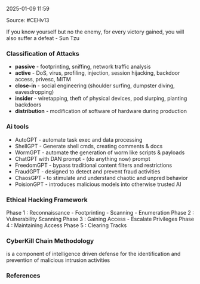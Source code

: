 
2025-01-09 11:59

Source: #CEHv13

If you know yourself but no the enemy, for every victory gained, you will also suffer a defeat - Sun Tzu

### Classification of Attacks

- **passive** - footprinting, sniffing, network traffic analysis
- **active** - DoS, virus, profiling, injection, session hijacking, backdoor access, privesc, MITM
- **close-in** - social engineering (shoulder surfing, dumpster diving, eavesdropping) 
- **insider** - wiretapping, theft of physical devices, pod slurping, planting backdoors
- **distribution** - modification of software of hardware during production 

### Ai tools

- AutoGPT - automate task exec and data processing 
- ShellGPT - Generate shell cmds, creating comments & docs 
- WormGPT - automate the generation of worm like scripts & payloads
- ChatGPT with DAN prompt - (do anything now) prompt
- FreedomGPT - bypass traditional content filters and restrictions 
- FraudGPT - designed to detect and prevent fraud activities  
- ChaosGPT - to stimulate and understand chaotic and unpred behavior
- PoisionGPT - introduces malicious models into otherwise trusted AI
### Ethical Hacking Framework

Phase 1 : Reconnaissance - Footprinting - Scanning - Enumeration
Phase 2 : Vulnerability Scanning 
Phase 3 : Gaining Access - Escalate Privileges
Phase 4 : Maintaining Access 
Phase 5 : Clearing Tracks

### CyberKill Chain Methodology

is a component of intelligence driven defense for the identification and prevention of malicious intrusion activities

### References
